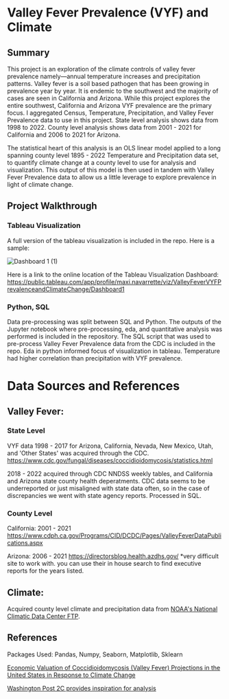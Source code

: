 # Valley Fever Prevalence (VYF) and Climate 

## Summary  
This project is an exploration of the climate controls of valley fever prevalence namely—annual temperature increases and precipitation patterns.
Valley fever is a soil based pathogen that has been growing in prevalence year by year. It is endemic to the southwest and the majority of cases are seen in California and Arizona. 
While this project explores the entire southwest, California and Arizona VYF prevalence are the primary focus. 
I aggregated Census, Temperature, Precipitation, and Valley Fever Prevalence data to use in this project. State level analysis shows data from 1998 to 2022. County level analysis shows data from 2001 - 2021 for California and 2006 to 2021 for Arizona.

The statistical heart of this analysis is an OLS linear model applied to a long spanning county level 1895 - 2022 Temperature and Precipitation data set, to quantify climate change at a county level to use for analysis and visualization. This output of this model is then used in tandem with Valley Fever Prevalence data to allow us a little leverage to explore prevalence in light of climate change. 

## Project Walkthrough

### Tableau Visualization

A full version of the tableau visualization is included in the repo. Here is a sample: 

![Dashboard 1 (1)](https://github.com/maxinavarrette/valleyfeverclimate-/assets/79235014/ab86c5ff-036c-4153-8a34-8c382b8807f9)

Here is a link to the online location of the Tableau Visualization Dashboard: https://public.tableau.com/app/profile/maxi.navarrette/viz/ValleyFeverVYFPrevalenceandClimateChange/Dashboard1

### Python, SQL 

Data pre-processing was split between SQL and Python. 
The outputs of the  Jupyter notebook where pre-processing, eda, and quantitative analysis was performed is included in the repository. 
The SQL script that was used to pre-process Valley Fever Prevalence data from the CDC is included in the repo. 
Eda in python informed focus of visualization in tableau. Temperature had higher correlation than precipitation with VYF prevalence. 


# Data Sources and References

## Valley Fever: 

### State Level

VYF data 1998 - 2017 for Arizona, California, Nevada, New Mexico, Utah, and 'Other States' 
was acquired through the CDC. 
https://www.cdc.gov/fungal/diseases/coccidioidomycosis/statistics.html


2018 - 2022 acquired through CDC NNDSS weekly tables, and California and Arizona state county health deperatments. CDC data seems to be underreported or just misaligned with state data often, so in the case of discrepancies we went with state agency reports. Processed in SQL. 

### County Level

California:
2001 - 2021
https://www.cdph.ca.gov/Programs/CID/DCDC/Pages/ValleyFeverDataPublications.aspx

Arizona: 
2006 - 2021 
https://directorsblog.health.azdhs.gov/
*very difficult site to work with. you can use their in house search to find executive reports for the years listed. 


## Climate:

Acquired county level climate and precipitation data from [NOAA's National Climatic Data Center FTP](ftp.ncdc.noaa.gov). 


## References 
Packages Used: Pandas, Numpy, Seaborn, Matplotlib, Sklearn  

[Economic Valuation of Coccidioidomycosis (Valley Fever) Projections in the United States in Response to Climate Change](https://pubmed.ncbi.nlm.nih.gov/34316325/)  

[Washington Post 2C provides inspiration for analysis](https://github.com/washingtonpost/data-2C-beyond-the-limit-usa)







